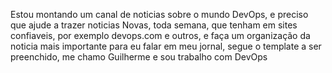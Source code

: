 Estou montando um canal de noticias sobre o mundo DevOps, e preciso que ajude a trazer noticias Novas, toda semana, que tenham em sites confiaveis, por exemplo devops.com e outros, e faça um organização da noticia mais importante para eu falar em meu jornal, segue o template a ser preenchido, me chamo Guilherme e sou trabalho com DevOps
<Abertura>

<Destaque Principal >
<Novidades Rápidas>
<Novidade sobre Security,AppSec e DevSecOps>
<Destaque do mercado financeiro/ações de tecnologia>
<Curiosidade ou Futuro da Tecnologia>
  
<Encerramento>
